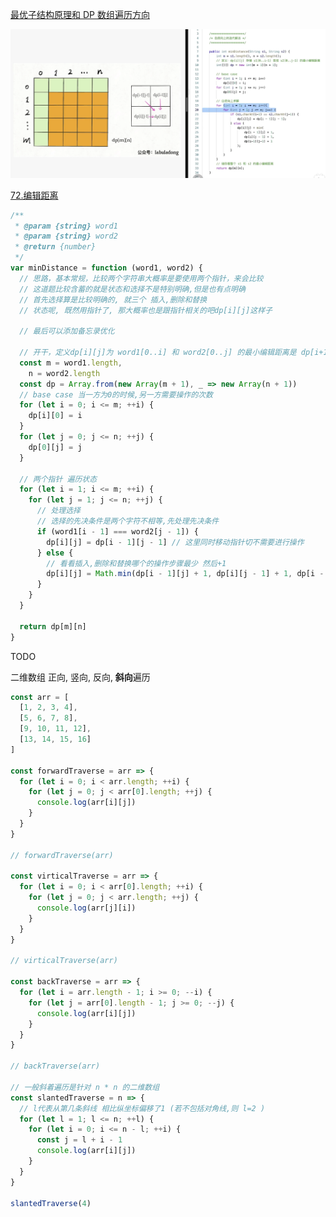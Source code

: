 [最优子结构原理和 DP 数组遍历方向](https://labuladong.github.io/algo/3/23/68/)

![最优子结构和dp方向-2022-06-27](https://raw.githubusercontent.com/yokiizx/picgo/main/images/%E6%9C%80%E4%BC%98%E5%AD%90%E7%BB%93%E6%9E%84%E5%92%8Cdp%E6%96%B9%E5%90%91-2022-06-27.png)

[72.编辑距离](https://leetcode.cn/problems/edit-distance/)

```js
/**
 * @param {string} word1
 * @param {string} word2
 * @return {number}
 */
var minDistance = function (word1, word2) {
  // 思路，基本常规，比较两个字符串大概率是要使用两个指针，来会比较
  // 这道题比较含蓄的就是状态和选择不是特别明确,但是也有点明确
  // 首先选择算是比较明确的, 就三个 插入,删除和替换
  // 状态呢, 既然用指针了, 那大概率也是跟指针相关的吧dp[i][j]这样子

  // 最后可以添加备忘录优化

  // 开干，定义dp[i][j]为 word1[0..i] 和 word2[0..j] 的最小编辑距离是 dp[i+1][j+1]
  const m = word1.length,
    n = word2.length
  const dp = Array.from(new Array(m + 1), _ => new Array(n + 1))
  // base case 当一方为0的时候,另一方需要操作的次数
  for (let i = 0; i <= m; ++i) {
    dp[i][0] = i
  }
  for (let j = 0; j <= n; ++j) {
    dp[0][j] = j
  }

  // 两个指针 遍历状态
  for (let i = 1; i <= m; ++i) {
    for (let j = 1; j <= n; ++j) {
      // 处理选择
      // 选择的先决条件是两个字符不相等,先处理先决条件
      if (word1[i - 1] === word2[j - 1]) {
        dp[i][j] = dp[i - 1][j - 1] // 这里同时移动指针切不需要进行操作
      } else {
        // 看看插入,删除和替换哪个的操作步骤最少 然后+1
        dp[i][j] = Math.min(dp[i - 1][j] + 1, dp[i][j - 1] + 1, dp[i - 1][j - 1] + 1)
      }
    }
  }

  return dp[m][n]
}
```

TODO

二维数组 正向, 竖向, 反向, **斜向**遍历

```js
const arr = [
  [1, 2, 3, 4],
  [5, 6, 7, 8],
  [9, 10, 11, 12],
  [13, 14, 15, 16]
]

const forwardTraverse = arr => {
  for (let i = 0; i < arr.length; ++i) {
    for (let j = 0; j < arr[0].length; ++j) {
      console.log(arr[i][j])
    }
  }
}

// forwardTraverse(arr)

const virticalTraverse = arr => {
  for (let i = 0; i < arr[0].length; ++i) {
    for (let j = 0; j < arr.length; ++j) {
      console.log(arr[j][i])
    }
  }
}

// virticalTraverse(arr)

const backTraverse = arr => {
  for (let i = arr.length - 1; i >= 0; --i) {
    for (let j = arr[0].length - 1; j >= 0; --j) {
      console.log(arr[i][j])
    }
  }
}

// backTraverse(arr)

// 一般斜着遍历是针对 n * n 的二维数组
const slantedTraverse = n => {
  // l代表从第几条斜线 相比纵坐标偏移了1 (若不包括对角线,则 l=2 )
  for (let l = 1; l <= n; ++l) {
    for (let i = 0; i <= n - l; ++i) {
      const j = l + i - 1
      console.log(arr[i][j])
    }
  }
}

slantedTraverse(4)
```

